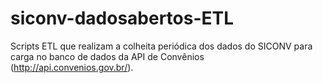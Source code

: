 # siconv-dadosabertos-ETL
Scripts ETL que realizam a colheita periódica dos dados do SICONV para carga no banco de dados da API de Convênios (http://api.convenios.gov.br/).
